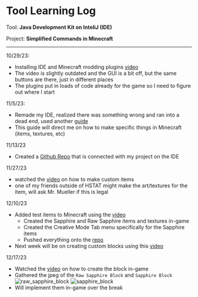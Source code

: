 # Tool Learning Log

Tool: **Java Development Kit on InteliJ (IDE)**

Project: **Simplified Commands in Minecraft**

---

10/29/23:
* Installing IDE and Minecraft modding plugins [video](https://www.youtube.com/watch?v=BRDrWYpgliY)
* The video is slightly outdated and the GUI is a bit off, but the same buttons are there, just in different places
* The plugins put in loads of code already for the game so I need to figure out where I start

11/5/23:
* Remade my IDE, realized there was something wrong and ran into a dead end, used another [guide](https://www.youtube.com/watch?v=55qUIf3GMss)
* This guide will direct me on how to make specific things in Minecraft (items, textures, etc)

11/13/23
* Created a [Github Repo](https://github.com/aidanc1266/aidanmcmod-freedomproject) that is connected with my project on the IDE

11/27/23
* watched the [video](https://www.youtube.com/watch?v=o6Xbp2dTEGA) on how to make custom items
* one of my friends outside of HSTAT might make the art/textures for the item, will ask Mr. Mueller if this is legal

12/10/23
* Added test items to Minecraft using the [video](https://www.youtube.com/watch?v=o6Xbp2dTEGA)
  * Created the Sapphire and Raw Sapphire items and textures in-game
  * Created the Creative Mode Tab menu specifically for the Sapphire items
  * Pushed everything onto the [repo](https://github.com/aidanc1266/aidanmcmod-freedomproject/tree/master/src/main)
* Next week will be on creating custom blocks using this [video](https://www.youtube.com/watch?v=C_VO6tD6Y1g)

12/17/23
* Watched the [video](https://www.youtube.com/watch?v=C_VO6tD6Y1g) on how to create the block in-game
* Gathered the jpeg of the `Raw Sapphire Block` and `Sapphire Block`
![raw_sapphire_block](https://github.com/aidanc1266/apcsa-freedom-project/assets/145048443/8aa6a4a7-9bf4-46f7-8595-2c1eccdb3b2f) ![sapphire_block](https://github.com/aidanc1266/apcsa-freedom-project/assets/145048443/68b965ba-640d-4105-9d48-391ee0cfa55a)
* Will implement them in-game over the break


<!-- 
* Links you used today (websites, videos, etc)
* Things you tried, progress you made, etc
* Challenges, a-ha moments, etc
* Questions you still have
* What you're going to try next
-->

